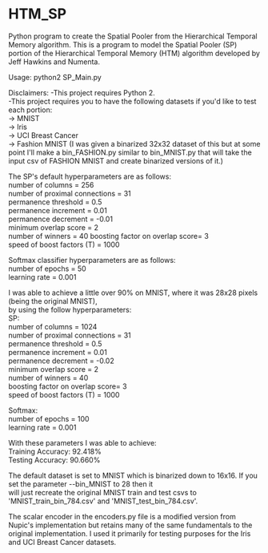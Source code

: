# HTM_SP
Python program to create the Spatial Pooler from the Hierarchical Temporal Memory algorithm. This is a program to model the Spatial Pooler (SP) portion of the Hierarchical Temporal Memory (HTM) algorithm developed by Jeff Hawkins and Numenta.

Usage: python2 SP_Main.py

Disclaimers:  -This project requires Python 2.  
              -This project requires you to have the following datasets if you'd like to test each portion:  
                -> MNIST  
                -> Iris  
                -> UCI Breast Cancer  
                -> Fashion MNIST (I was given a binarized 32x32 dataset of this but at some point I'll make a bin_FASHION.py similar to bin_MNIST.py that will take the input csv of FASHION MNIST and create binarized versions of it.)  


The SP's default hyperparameters are as follows:  
number of columns               = 256  
number of proximal connections  = 31  
permanence threshold            = 0.5  
permanence increment            = 0.01  
permanence decrement            = -0.01  
minimum overlap score           = 2  
number of winners               = 40
boosting factor on overlap score= 3  
speed of boost factors (T)      = 1000  

Softmax classifier hyperparameters are as follows:  
number of epochs  = 50  
learning rate     = 0.001  

I was able to achieve a little over 90% on MNIST, where it was 28x28 pixels (being the original MNIST),  
by using the follow hyperparameters:  
SP:  
number of columns               = 1024  
number of proximal connections  = 31  
permanence threshold            = 0.5  
permanence increment            = 0.01  
permanence decrement            = -0.02  
minimum overlap score           = 2  
number of winners               = 40  
boosting factor on overlap score= 3  
speed of boost factors (T)      = 1000  

Softmax:  
number of epochs  = 100  
learning rate     = 0.001  

With these parameters I was able to achieve:  
Training Accuracy: 92.418%  
 Testing Accuracy: 90.660%  


The default dataset is set to MNIST which is binarized down to 16x16. If you set the parameter --bin_MNIST to 28 then it  
will just recreate the original MNIST train and test csvs to 'MNIST_train_bin_784.csv' and 'MNIST_test_bin_784.csv'.

The scalar encoder in the encoders.py file is a modified version from Nupic's implementation but retains many of the same fundamentals to the original implementation. I used it primarily for testing purposes for the Iris and UCI Breast Cancer datasets. 
